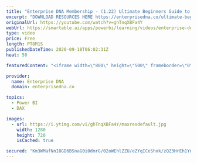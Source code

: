 ```yaml
---
title: "Enterprise DNA Membership - (1.22) Ultimate Beginners Guide to DAX 2020"
excerpt: "DOWNLOAD RESOURCES HERE https://enterprisedna.co/ultimate-beginners-guide-to-dax-resource-downloads/ START FROM THE BEGINNING - https://www.youtube.com/playlist?list=PL1myWUzvmmDGmLfty3BDluz8nzme1dZxg  Learn about advanced DAX functions, supporting tables, and customer segmentation.  ***** Learning Power"
originalUrl: https://youtube.com/watch?v=ghTnqXBFa4Y
webUrl: https://smartable.ai/apps/powerbi/learning/videos/enterprise-dna-enterprise-dna-membership-122-ultimate-beginners-guide-to-dax-2020/
type: video
price: Free
length: PT8M1S
publishedDateTime: 2020-09-18T06:02:31Z
heat: 50

featuredContent: "<iframe width=\"800\" height=\"500\" frameborder=\"0\" src=\"https://www.youtube.com/embed/ghTnqXBFa4Y\" allow=\"accelerometer; autoplay; encrypted-media; gyroscope; picture-in-picture\" allowfullscreen></iframe>"

provider:
  name: Enterprise DNA
  domain: enterprisedna.co

topics:
  - Power BI
  - DAX

images:
  - url: https://i.ytimg.com/vi/ghTnqXBFa4Y/maxresdefault.jpg
    width: 1280
    height: 720
    isCached: true

secured: "Km3WMafNnI8GD6BSnaG0i0dmrG/02oWEhlZZU/eZYqICeShxk/zQZ3HrEh1YnkHr9RMg+FVp+vMR7LZ49xqLXvRYU3c8z6Uv8ZSFT+14tKYpb9X3xnu/C1VMnVX0kkr7ZV1HNaFryqhIitO9ojBGT3ldKjNF2jACnK+ZkHXgl41YiDVwzZd41wKmX5XBSHpS1xCMmgl4VhEAzIE133B94kU4TuqztL04w+gDD9xOv3DEufIJrdSVNaLNrQK7Awkxlt0sIDkSn4lfRp24weJudHg4G/xR0cZsx6jzGcUlQIsfM/E/w8ECsiCWL+AHAHYIug4STMVEkl11+xhykFVzH9DXEir+aoGiYhnzCqIXxs+/MeAMgl87STaCDWabZiP1R0X3nMA0wdLB/Kk9jiwL6k9fPagXTEQGFd222A8qCBo=;cRgfcIKd5d81nln/51cXMA=="
---
```


